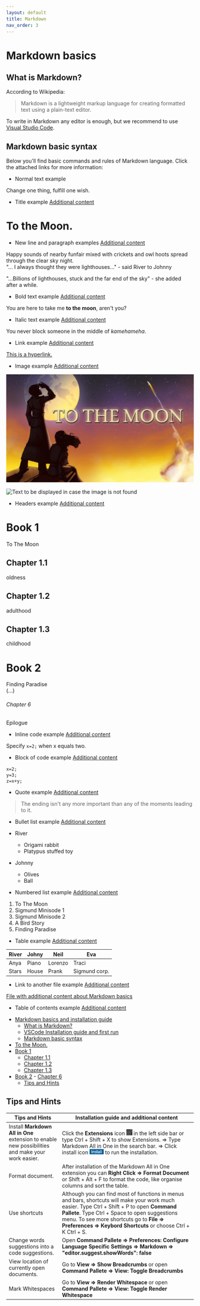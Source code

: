 ```yaml
---
layout: default
title: Markdown
nav_order: 3
---
```


Markdown basics
===============

## What is Markdown?  
According to Wikipedia:  
>Markdown is a lightweight markup language for creating formatted text using a plain-text editor.

To write in Markdown any editor is enough, but we recommend to use [Visual Studio Code](VisualStudioCode.md). 

## Markdown basic syntax
Below you'll find basic commands and rules of Markdown language. Click the attached links for more information:
* Normal text example

Change one thing, fulfill one wish.  

* Title example [Additional content](moreInfo.md)  

To the Moon.  
=============

* New line and paragraph examples [Additional content](moreInfo.md)  
  
Happy sounds of nearby funfair mixed with crickets and owl hoots spread through the clear sky night.  
"... I always thought they were lighthouses..." - said River to Johnny

"...Billions of lighthouses, stuck and the far end of the sky" - she added after a while.

* Bold text example [Additional content](moreInfo.md)

You are here to take me **to the moon**, aren't you?

* Italic text example [Additional content](moreInfo.md)

You never block someone in the middle of *kamehameha*.

* Link example [Additional content](moreInfo.md)

[This is a hyperlink.](https://freebirdgames.com)

* Image example [Additional content](moreInfo.md)

![Text to be displayed in case the image is not found](./images/ToTheMoon.jpg)

![Text to be displayed in case the image is not found](https://images2.imgbox.com/c1/b2/72KNdkFc_o.jpg)

* Headers example [Additional content](moreInfo.md)

# Book 1
To The Moon
## Chapter 1.1
oldness
## Chapter 1.2
adulthood
## Chapter 1.3
childhood
# Book 2
Finding Paradise  
(...)
###### Chapter 6
Epilogue

* Inline code example [Additional content](moreInfo.md)

Specify `x=2;` when x equals two.

* Block of code example [Additional content](moreInfo.md)

```
x=2;
y=3;
z=x+y;
```

* Quote example [Additional content](moreInfo.md)

>The ending isn't any more important than any of the moments leading to it.

* Bullet list example [Additional content](moreInfo.md)

* River
  * Origami rabbit
  * Platypus stuffed toy
* Johnny
  * Olives 
  * Ball

* Numbered list example [Additional content](moreInfo.md)

1. To The Moon
2. Sigmund Minisode 1
3. Sigmund Minisode 2
4. A Bird Story
5. Finding Paradise

* Table example [Additional content](moreInfo.md)

| River | Johny | Neil    | Eva           |
| ----- | ----- | ------- | ------------- |
| Anya  | Piano | Lorenzo | Traci         |
| Stars | House | Prank   | Sigmund corp. |

* Link to another file example [Additional content](moreInfo.md)

[File with additional content about Markdown basics](moreInfo.md)

* Table of contents example [Additional content](moreInfo.md)

- [Markdown basics and installation guide](#markdown-basics-and-installation-guide)
  - [What is Markdown?](#what-is-markdown)
  - [VSCode Installation guide and first run](#vscode-installation-guide-and-first-run)
  - [Markdown basic syntax](#markdown-basic-syntax)
- [To the Moon.](#to-the-moon)
- [Book 1](#book-1)
  - [Chapter 1.1](#chapter-11)
  - [Chapter 1.2](#chapter-12)
  - [Chapter 1.3](#chapter-13)
- [Book 2](#book-2)
          - [Chapter 6](#chapter-6)
  - [Tips and Hints](#tips-and-hints)

## Tips and Hints

| Tips and Hints | Installation guide and additional content |
| -------------- | ------------------------------- |
| Install **Markdown All in One** extension to enable new possibilities and make your work easier. | Click the **Extensions** icon ![extensions icon](./images/extensionsIco.png) in the left side bar or type Ctrl + Shift + X to show Extensions. => Type Markdown All in One in the search bar. => Click install icon ![install icon](./images/installIco.png) to run the installation. |
| Format document. | After installation of the Markdown All in One extension you can **Right Click => Format Document** or Shift + Alt + F to format the code, like organise columns and sort the table. |
| Use shortcuts | Although you can find most of functions in menus and bars, shortcuts will make your work much easier. Type Ctrl + Shift + P to open **Command Pallete**. Type Ctrl + Space to open suggestions menu. To see more shortcuts go to **File => Preferences => Keybord Shortcuts** or choose Ctrl + K Ctrl + S. |
| Change words suggestions into a code suggestions. | Open **Command Pallete => Preferences: Configure Language Specific Settings => Markdown => "editor.suggest.showWords": false** |
| View location of currently open documents. | Go to **View => Show Breadcrumbs** or open **Command Pallete => View: Toggle Breadcrumbs** |
| Mark Whitespaces | Go to **View => Render Whitespace** or open **Command Pallete => View: Toggle Render Whitespace** |